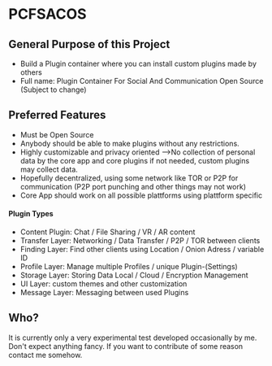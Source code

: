 # PCFSACOS
## General Purpose of this Project

- Build a Plugin container where you can install custom plugins made by others
- Full name: Plugin Container For Social And Communication Open Source (Subject to change)

## Preferred Features
  - Must be Open Source
  - Anybody should be able to make plugins without any restrictions.
  - Highly customizable and privacy oriented -->No collection of personal data by the core app and core plugins if not needed, custom plugins may collect data.
  - Hopefully decentralized, using some network like TOR or P2P for communication (P2P port punching and other things may not work)
  - Core App should work on all possible plattforms using plattform specific 
  
 #### Plugin Types
   - Content Plugin: Chat / File Sharing / VR / AR content
   - Transfer Layer: Networking / Data Transfer / P2P / TOR between clients
   - Finding Layer: Find other clients using Location / Onion Adress / variable ID 
   - Profile Layer: Manage multiple Profiles / unique Plugin-(Settings)
   - Storage Layer: Storing Data Local / Cloud / Encryption Management
   - UI Layer: custom themes and other customization
   - Message Layer: Messaging between used Plugins

## Who?
  It is currently only a very experimental test developed occasionally by me. Don't expect anything fancy. If you want to contribute of some reason contact me somehow.
